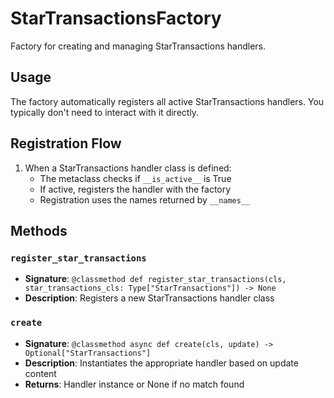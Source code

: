 # StarTransactionsFactory

Factory for creating and managing StarTransactions handlers.

## Usage

The factory automatically registers all active StarTransactions handlers. 
You typically don't need to interact with it directly.

## Registration Flow

1. When a StarTransactions handler class is defined:
   - The metaclass checks if `__is_active__` is True
   - If active, registers the handler with the factory
   - Registration uses the names returned by `__names__`

## Methods

### `register_star_transactions`
- **Signature**: `@classmethod def register_star_transactions(cls, star_transactions_cls: Type["StarTransactions"]) -> None`
- **Description**: Registers a new StarTransactions handler class

### `create`
- **Signature**: `@classmethod async def create(cls, update) -> Optional["StarTransactions"]`
- **Description**: Instantiates the appropriate handler based on update content
- **Returns**: Handler instance or None if no match found
